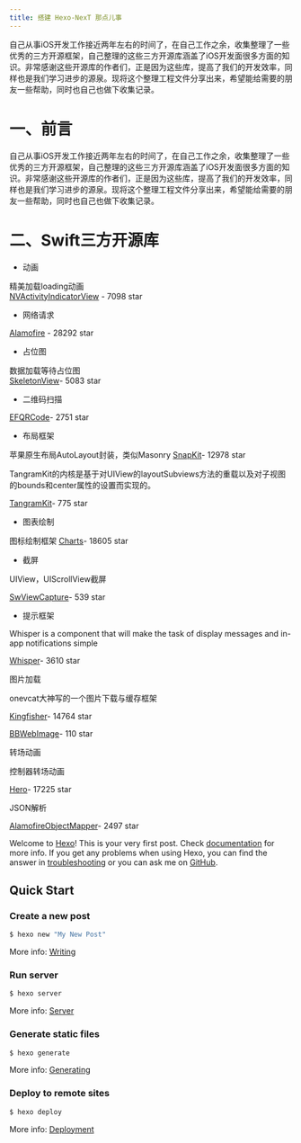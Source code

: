 ```yaml
---
title: 搭建 Hexo-NexT 那点儿事
---
```

自己从事iOS开发工作接近两年左右的时间了，在自己工作之余，收集整理了一些优秀的三方开源框架，自己整理的这些三方开源库涵盖了iOS开发面很多方面的知识。非常感谢这些开源库的作者们，正是因为这些库，提高了我们的开发效率，同样也是我们学习进步的源泉。现将这个整理工程文件分享出来，希望能给需要的朋友一些帮助，同时也自己也做下收集记录。

<!-- more -->

# 一、前言
自己从事iOS开发工作接近两年左右的时间了，在自己工作之余，收集整理了一些优秀的三方开源框架，自己整理的这些三方开源库涵盖了iOS开发面很多方面的知识。非常感谢这些开源库的作者们，正是因为这些库，提高了我们的开发效率，同样也是我们学习进步的源泉。现将这个整理工程文件分享出来，希望能给需要的朋友一些帮助，同时也自己也做下收集记录。

# 二、Swift三方开源库

* 动画

精美加载loading动画  
[NVActivityIndicatorView](www.baidu.com) - 7098 star

* 网络请求  

[Alamofire](www.baidu.com) - 28292 star

* 占位图

数据加载等待占位图  
[SkeletonView](www.baidu.com)- 5083 star


* 二维码扫描

[EFQRCode](www.baidu.com)- 2751 star

* 布局框架

苹果原生布局AutoLayout封装，类似Masonry
[SnapKit](www.baidu.com)- 12978 star

TangramKit的内核是基于对UIView的layoutSubviews方法的重载以及对子视图的bounds和center属性的设置而实现的。

[TangramKit](www.baidu.com)- 775 star

* 图表绘制

图标绘制框架
[Charts](www.baidu.com)- 18605 star

* 截屏

UIView，UIScrollView截屏

[SwViewCapture](www.baidu.com)- 539 star

* 提示框架

Whisper is a component that will make the task of display messages and in-app notifications simple

[Whisper](www.baidu.com)- 3610 star

图片加载

onevcat大神写的一个图片下载与缓存框架

[Kingfisher](www.baidu.com)- 14764 star

[BBWebImage](www.baidu.com)- 110 star

转场动画

控制器转场动画

[Hero](www.baidu.com)- 17225 star

JSON解析

[AlamofireObjectMapper](www.baidu.com)- 2497 star




























Welcome to [Hexo](https://hexo.io/)! This is your very first post. Check [documentation](https://hexo.io/docs/) for more info. If you get any problems when using Hexo, you can find the answer in [troubleshooting](https://hexo.io/docs/troubleshooting.html) or you can ask me on [GitHub](https://github.com/hexojs/hexo/issues).

## Quick Start

### Create a new post

``` bash
$ hexo new "My New Post"
```

More info: [Writing](https://hexo.io/docs/writing.html)

### Run server

``` bash
$ hexo server
```

More info: [Server](https://hexo.io/docs/server.html)

### Generate static files

``` bash
$ hexo generate
```

More info: [Generating](https://hexo.io/docs/generating.html)

### Deploy to remote sites

``` bash
$ hexo deploy
```

More info: [Deployment](https://hexo.io/docs/deployment.html)
